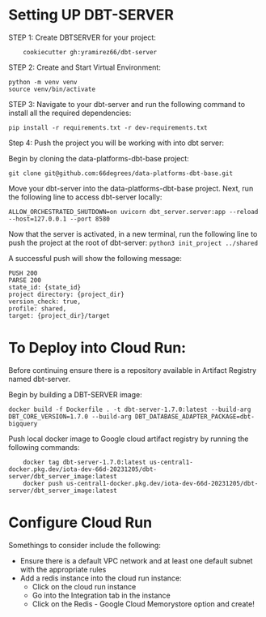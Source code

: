 # Setting UP DBT-SERVER 
STEP 1:
Create DBTSERVER for your project:
```
    cookiecutter gh:yramirez66/dbt-server
```

STEP 2:
Create and Start Virtual Environment: 
```
python -m venv venv
source venv/bin/activate
```

STEP 3:
 Navigate to your dbt-server and run the following command to install all the required dependencies:
 ```
pip install -r requirements.txt -r dev-requirements.txt
```

Step 4:
Push the project you will be working with into dbt server:
 
Begin by cloning the data-platforms-dbt-base project:
```
git clone git@github.com:66degrees/data-platforms-dbt-base.git
```
Move your dbt-server into the data-platforms-dbt-base project.
Next, run the following line to access dbt-server locally:
```
ALLOW_ORCHESTRATED_SHUTDOWN=on uvicorn dbt_server.server:app --reload --host=127.0.0.1 --port 8580 
```
Now that the server is activated, in a new terminal, run the following line to push the project at the root of dbt-server:
`python3 init_project ../shared`

A successful push will show the following message:

```
PUSH 200
PARSE 200
state_id: {state_id}
project directory: {project_dir}
version_check: true,
profile: shared,
target: {project_dir}/target
```


# To Deploy into Cloud Run:
Before continuing ensure there is a repository available in Artifact Registry named dbt-server.

Begin by building a DBT-SERVER image:
```
docker build -f Dockerfile . -t dbt-server-1.7.0:latest --build-arg DBT_CORE_VERSION=1.7.0 --build-arg DBT_DATABASE_ADAPTER_PACKAGE=dbt-bigquery
```

Push local docker image to Google cloud artifact registry by running the following commands:
```
    docker tag dbt-server-1.7.0:latest us-central1-docker.pkg.dev/iota-dev-66d-20231205/dbt-server/dbt_server_image:latest
    docker push us-central1-docker.pkg.dev/iota-dev-66d-20231205/dbt-server/dbt_server_image:latest
```

# Configure Cloud Run
Somethings to consider include the following:
- Ensure there is a default	VPC network and at least one default subnet with the appropriate rules 
- Add a redis instance into the cloud run instance:
    - Click on the cloud run instance
    - Go into the Integration tab in the instance 
    - Click on the Redis - Google Cloud Memorystore option and create!
